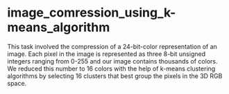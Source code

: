 # image_comression_using_k-means_algorithm
This task involved the compression of a 24-bit-color representation of an image.
Each pixel in the image is represented as three 8-bit unsigned integers ranging from 0-255 and our image contains thousands of colors. 
We reduced this number to 16 colors with the help of k-means clustering algorithms by selecting 16 clusters that best group the pixels in the 3D RGB space. 
